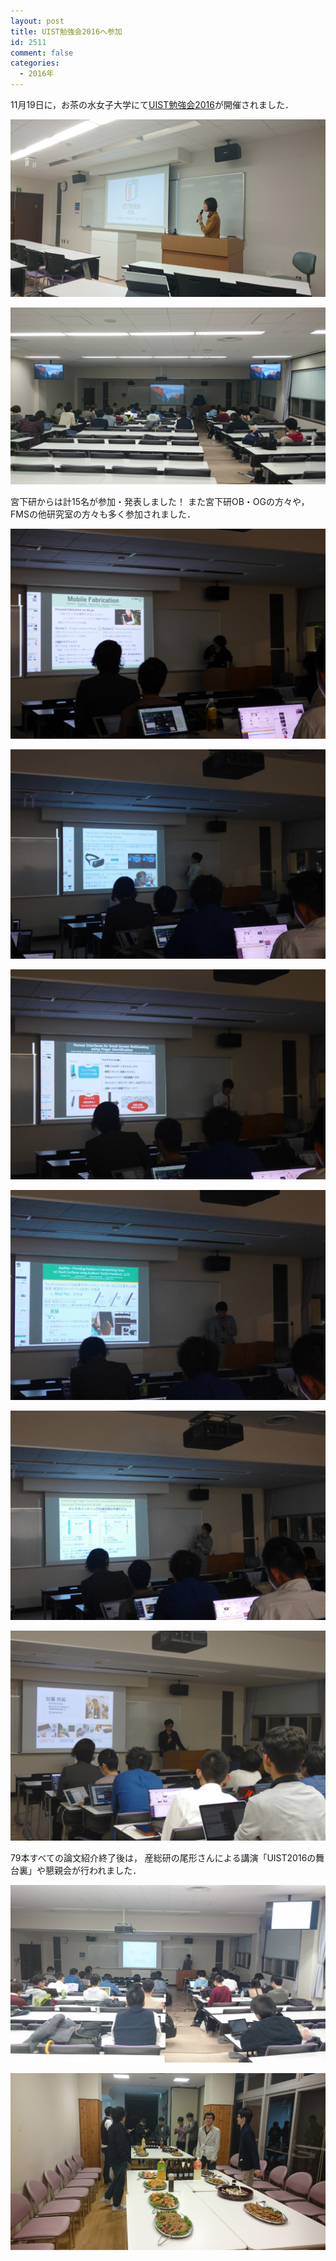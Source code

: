 ```yaml
---
layout: post
title: UIST勉強会2016へ参加
id: 2511
comment: false
categories:
  - 2016年
---
```


11月19日に，お茶の水女子大学にて[UIST勉強会2016](http://uistudy.tokyo/2016/index.html)が開催されました．

![uistudy2016_1](/wp-content/uploads/2016/11/uistudy2016_1.jpg)

![uistudy2016_2](/wp-content/uploads/2016/11/uistudy2016_2.jpg)



宮下研からは計15名が参加・発表しました！
また宮下研OB・OGの方々や，FMSの他研究室の方々も多く参加されました．



![uistudy2016_3](/wp-content/uploads/2016/11/uistudy2016_3.jpg)

![uistudy2016_5](/wp-content/uploads/2016/11/uistudy2016_5.jpg)

![uistudy2016_6](/wp-content/uploads/2016/11/uistudy2016_6.jpg)

![uistudy2016_9](/wp-content/uploads/2016/11/uistudy2016_9.jpg)

![uistudy2016_11](/wp-content/uploads/2016/11/uistudy2016_11.jpg)

![uistudy2016_14](/wp-content/uploads/2016/11/uistudy2016_14.jpg)




79本すべての論文紹介終了後は，
産総研の尾形さんによる講演「UIST2016の舞台裏」や懇親会が行われました．



![uistudy2016_19](/wp-content/uploads/2016/11/uistudy2016_19.jpg)

![uistudy2016_20](/wp-content/uploads/2016/11/uistudy2016_20.jpg)

